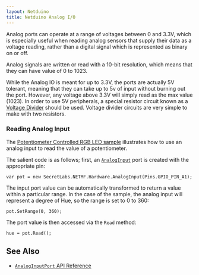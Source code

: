 ```yaml
---
layout: Netduino
title: Netduino Analog I/O
---
```


Analog ports can operate at a range of voltages between 0 and 3.3V, which is especially useful when reading analog sensors that supply their data as a voltage reading, rather than a digital signal which is represented as binary on or off.

Analog signals are written or read with a 10-bit resolution, which means that they can have value of 0 to 1023.

While the Analog IO is meant for up to 3.3V, the ports are actually 5V tolerant, meaning that they can take up to 5v of input without burning out the port. However, any voltage above 3.3V will simply read as the max value (1023). In order to use 5V peripherals, a special resistor circuit known as a [Voltage Divider](https://learn.sparkfun.com/tutorials/voltage-dividers) should be used. Voltage divider circuits are very simple to make with two resistors.

### Reading Analog Input

The [Potentiometer Controlled RGB LED sample](/Samples/Netduino/PotentiometerControlled_RgbLed/) illustrates how to use an analog input to read the value of a potentiometer.

The salient code is as follows; first, an [`AnalogInput`](https://msdn.microsoft.com/en-us/library/microsoft.spot.hardware.analoginput(v=vs.102).aspx) port is created with the appropriate pin:

```
var pot = new SecretLabs.NETMF.Hardware.AnalogInput(Pins.GPIO_PIN_A1);
```

The input port value can be automatically transformed to return a value within a particular range. In the case of the sample, the analog input will represent a degree of Hue, so the range is set to 0 to 360:

```
pot.SetRange(0, 360);
```

The port value is then accessed via the `Read` method:

```
hue = pot.Read();
```


## See Also

 * [`AnalogInputPort` API Reference](https://msdn.microsoft.com/en-us/library/microsoft.spot.hardware.analoginput(v=vs.102).aspx)

